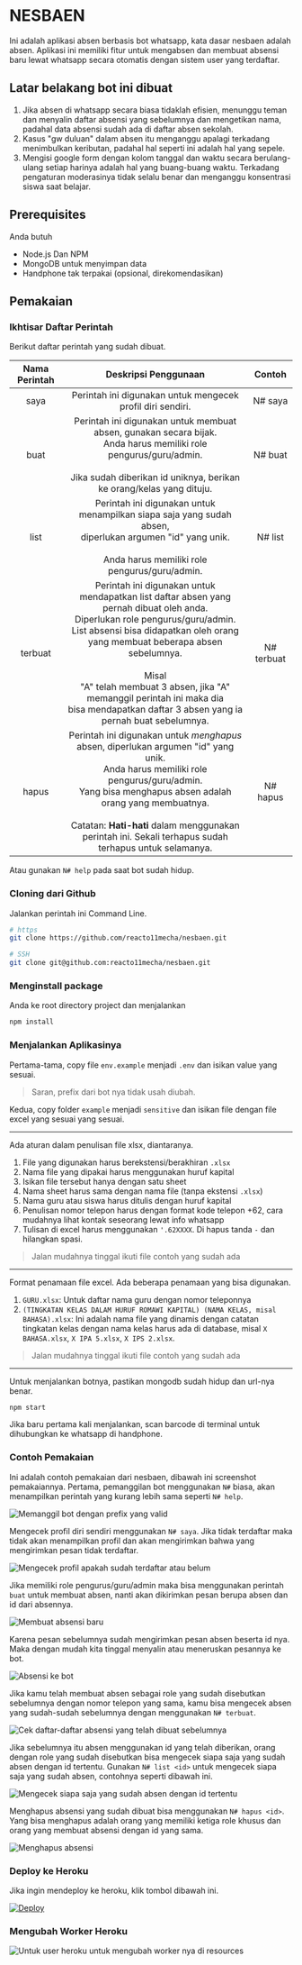 # NESBAEN

Ini adalah aplikasi absen berbasis bot whatsapp, kata dasar nesbaen adalah absen. Aplikasi ini memiliki fitur untuk mengabsen dan membuat absensi baru lewat whatsapp secara otomatis dengan sistem user yang terdaftar.

## Latar belakang bot ini dibuat

1. Jika absen di whatsapp secara biasa tidaklah efisien, menunggu teman dan menyalin daftar absensi yang sebelumnya dan mengetikan nama, padahal data absensi sudah ada di daftar absen sekolah.
2. Kasus "gw duluan" dalam absen itu menganggu apalagi terkadang menimbulkan keributan, padahal hal seperti ini adalah hal yang sepele.
3. Mengisi google form dengan kolom tanggal dan waktu secara berulang-ulang setiap harinya adalah hal yang buang-buang waktu. Terkadang pengaturan moderasinya tidak selalu benar dan menganggu konsentrasi siswa saat belajar.

## Prerequisites

Anda butuh

- Node.js Dan NPM
- MongoDB untuk menyimpan data
- Handphone tak terpakai (opsional, direkomendasikan)

## Pemakaian

### Ikhtisar Daftar Perintah

Berikut daftar perintah yang sudah dibuat.

| **Nama Perintah** |                                                                                                                                                                           **Deskripsi Penggunaan**                                                                                                                                                                            |  **Contoh**   |
| :---------------: | :---------------------------------------------------------------------------------------------------------------------------------------------------------------------------------------------------------------------------------------------------------------------------------------------------------------------------------------------------------------------------: | :-----------: |
|       saya        |                                                                                                                                                          Perintah ini digunakan untuk mengecek profil diri sendiri.                                                                                                                                                           |    N# saya    |
|       buat        |                                                                                        Perintah ini digunakan untuk membuat absen, gunakan secara bijak. <br>Anda harus memiliki role pengurus/guru/admin.<br><br>Jika sudah diberikan id uniknya, berikan ke orang/kelas yang dituju.                                                                                        |    N# buat    |
|       list        |                                                                                                      Perintah ini digunakan untuk menampilkan siapa saja yang sudah absen, <br>diperlukan argumen "id" yang unik. <br><br>Anda harus memiliki role pengurus/guru/admin.                                                                                                       | N# list <id>  |
|      terbuat      | Perintah ini digunakan untuk mendapatkan list daftar absen yang pernah dibuat oleh anda. <br>Diperlukan role pengurus/guru/admin. List absensi bisa didapatkan oleh orang <br>yang membuat beberapa absen sebelumnya.<br><br>Misal<br>"A" telah membuat 3 absen, jika "A" memanggil perintah ini maka dia <br>bisa mendapatkan daftar 3 absen yang ia pernah buat sebelumnya. |  N# terbuat   |
|       hapus       |                                Perintah ini digunakan untuk _menghapus_ absen, diperlukan argumen "id" yang unik. <br>Anda harus memiliki role pengurus/guru/admin. <br>Yang bisa menghapus absen adalah orang yang membuatnya.<br><br>Catatan: **Hati-hati** dalam menggunakan perintah ini. Sekali terhapus sudah terhapus untuk selamanya.                                 | N# hapus <id> |

Atau gunakan `N# help` pada saat bot sudah hidup.

### Cloning dari Github

Jalankan perintah ini Command Line.

```sh
# https
git clone https://github.com/reacto11mecha/nesbaen.git

# SSH
git clone git@github.com:reacto11mecha/nesbaen.git
```

### Menginstall package

Anda ke root directory project dan menjalankan

```sh
npm install
```

### Menjalankan Aplikasinya

Pertama-tama, copy file `env.example` menjadi `.env` dan isikan value yang sesuai.

> Saran, prefix dari bot nya tidak usah diubah.

Kedua, copy folder `example` menjadi `sensitive` dan isikan file dengan file excel yang sesuai yang sesuai.

---

Ada aturan dalam penulisan file xlsx, diantaranya.

1. File yang digunakan harus berekstensi/berakhiran `.xlsx`
2. Nama file yang dipakai harus menggunakan huruf kapital
3. Isikan file tersebut hanya dengan satu sheet
4. Nama sheet harus sama dengan nama file (tanpa ekstensi `.xlsx`)
5. Nama guru atau siswa harus ditulis dengan huruf kapital
6. Penulisan nomor telepon harus dengan format kode telepon +62, cara mudahnya lihat kontak seseorang lewat info whatsapp
7. Tulisan di excel harus menggunakan `'.62XXXX`. Di hapus tanda `-` dan hilangkan spasi.

> Jalan mudahnya tinggal ikuti file contoh yang sudah ada

---

Format penamaan file excel. Ada beberapa penamaan yang bisa digunakan.

1. `GURU.xlsx`: Untuk daftar nama guru dengan nomor teleponnya
2. `(TINGKATAN KELAS DALAM HURUF ROMAWI KAPITAL) (NAMA KELAS, misal BAHASA).xlsx`: Ini adalah nama file yang dinamis dengan catatan tingkatan kelas dengan nama kelas harus ada di database, misal `X BAHASA.xlsx`, `X IPA 5.xlsx`, `X IPS 2.xlsx`.

> Jalan mudahnya tinggal ikuti file contoh yang sudah ada

---

Untuk menjalankan botnya, pastikan mongodb sudah hidup dan url-nya benar.

```sh
npm start
```

Jika baru pertama kali menjalankan, scan barcode di terminal untuk dihubungkan ke whatsapp di handphone.

### Contoh Pemakaian

Ini adalah contoh pemakaian dari nesbaen, dibawah ini screenshot pemakaiannya. Pertama, pemanggilan bot menggunakan `N#` biasa, akan menampilkan perintah yang kurang lebih sama seperti `N# help`.

![Memanggil bot dengan prefix yang valid](./assets/SS1.png)

Mengecek profil diri sendiri menggunakan `N# saya`. Jika tidak terdaftar maka tidak akan menampilkan profil dan akan mengirimkan bahwa yang mengirimkan pesan tidak terdaftar.

![Mengecek profil apakah sudah terdaftar atau belum](./assets/SS2.png)

Jika memiliki role pengurus/guru/admin maka bisa menggunakan perintah `buat` untuk membuat absen, nanti akan dikirimkan pesan berupa absen dan id dari absennya.

![Membuat absensi baru](./assets/SS3.png)

Karena pesan sebelumnya sudah mengirimkan pesan absen beserta id nya. Maka dengan mudah kita tinggal menyalin atau meneruskan pesannya ke bot.

![Absensi ke bot](./assets/SS4.png)

Jika kamu telah membuat absen sebagai role yang sudah disebutkan sebelumnya dengan nomor telepon yang sama, kamu bisa mengecek absen yang sudah-sudah sebelumnya dengan menggunakan `N# terbuat`.

![Cek daftar-daftar absensi yang telah dibuat sebelumnya](./assets/SS5.png)

Jika sebelumnya itu absen menggunakan id yang telah diberikan, orang dengan role yang sudah disebutkan bisa mengecek siapa saja yang sudah absen dengan id tertentu. Gunakan `N# list <id>` untuk mengecek siapa saja yang sudah absen, contohnya seperti dibawah ini.

![Mengecek siapa saja yang sudah absen dengan id tertentu](./assets/SS6.png)

Menghapus absensi yang sudah dibuat bisa menggunakan `N# hapus <id>`. Yang bisa menghapus adalah orang yang memiliki ketiga role khusus dan orang yang membuat absensi dengan id yang sama.

![Menghapus absensi](./assets/SS7.png)

### Deploy ke Heroku

Jika ingin mendeploy ke heroku, klik tombol dibawah ini.

[![Deploy](https://www.herokucdn.com/deploy/button.svg)](https://heroku.com/deploy?template=https://github.com/reacto11mecha/nesbaen/)
  
### Mengubah Worker Heroku
![Untuk user heroku untuk mengubah worker nya di resources](https://cdn.discordapp.com/attachments/847436499816284160/956696736074723328/unknown.png)

